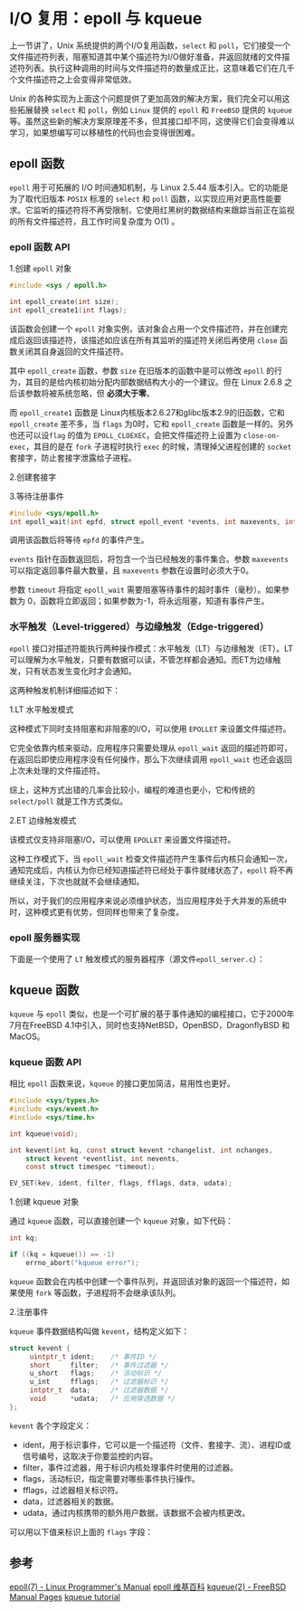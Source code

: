 # I/O 复用：epoll 与 kqueue

上一节讲了，Unix 系统提供的两个I/O复用函数，`select` 和 `poll`，它们接受一个文件描述符列表，阻塞知道其中某个描述符为I/O做好准备，并返回就绪的文件描述符列表。执行这种调用的时间与文件描述符的数量成正比，这意味着它们在几千个文件描述符之上会变得非常低效。

Unix 的各种实现为上面这个问题提供了更加高效的解决方案，我们完全可以用这些拓展替换 `select` 和 `poll`，例如 `Linux` 提供的 `epoll` 和 `FreeBSD` 提供的 `kqueue` 等。虽然这些新的解决方案原理差不多，但其接口却不同，这使得它们会变得难以学习，如果想编写可以移植性的代码也会变得很困难。

## epoll 函数

`epoll` 用于可拓展的 I/O 时间通知机制，与 Linux 2.5.44 版本引入。它的功能是为了取代旧版本 `POSIX` 标准的 `select` 和 `poll` 函数，以实现应用对更高性能要求。它监听的描述符将不再受限制，它使用红黑树的数据结构来跟踪当前正在监视的所有文件描述符，且工作时间复杂度为 O(1) 。

### epoll 函数 API

1.创建 `epoll` 对象

```c
#include <sys / epoll.h>

int epoll_create(int size);
int epoll_create1(int flags);
```

该函数会创建一个 `epoll` 对象实例，该对象会占用一个文件描述符，并在创建完成后返回该描述符，该描述如应该在所有其监听的描述符关闭后再使用 `close` 函数关闭其自身返回的文件描述符。

其中 `epoll_create` 函数，参数 `size` 在旧版本的函数中是可以修改 `epoll` 的行为，其目的是给内核初始分配内部数据结构大小的一个建议。但在 Linux 2.6.8 之后该参数将被系统忽略，但 **必须大于零**。

而 `epoll_create1` 函数是 Linux内核版本2.6.27和glibc版本2.9的旧函数，它和 `epoll_create` 差不多，当 `flags` 为0时，它和 `epoll_create` 函数是一样的。另外也还可以设`flag` 的值为 `EPOLL_CLOEXEC`，会把文件描述符上设置为 `close-on-exec`，其目的是在 `fork` 子进程时执行 `exec` 的时候，清理掉父进程创建的 `socket` 套接字，防止套接字泄露给子进程。

2.创建套接字

3.等待注册事件

```c
#include <sys/epoll.h>
int epoll_wait(int epfd, struct epoll_event *events, int maxevents, int timeout);
```

调用该函数后将等待 `epfd` 的事件产生。

`events` 指针在函数返回后，将包含一个当已经触发的事件集合。参数 `maxevents` 可以指定返回事件最大数量，且 `maxevents` 参数在设置时必须大于0。

参数 `timeout` 将指定 `epoll_wait` 需要阻塞等待事件的超时事件（毫秒）。如果参数为 0，函数将立即返回；如果参数为-1，将永远阻塞，知道有事件产生。

### 水平触发（Level-triggered）与边缘触发（Edge-triggered）

`epoll` 接口对描述符能执行两种操作模式：水平触发（LT）与边缘触发（ET）。LT可以理解为水平触发，只要有数据可以读，不管怎样都会通知。而ET为边缘触发，只有状态发生变化时才会通知。

这两种触发机制详细描述如下：

1.LT 水平触发模式

这种模式下同时支持阻塞和非阻塞的I/O，可以使用 `EPOLLET` 来设置文件描述符。

它完全依靠内核来驱动，应用程序只需要处理从 `epoll_wait` 返回的描述符即可，在返回后即使应用程序没有任何操作，那么下次继续调用 `epoll_wait` 也还会返回上次未处理的文件描述符。

综上，这种方式出错的几率会比较小，编程的难道也更小，它和传统的 `select/poll` 就是工作方式类似。

2.ET 边缘触发模式

该模式仅支持非阻塞I/O，可以使用 `EPOLLET` 来设置文件描述符。

这种工作模式下，当 `epoll_wait` 检查文件描述符产生事件后内核只会通知一次，通知完成后，内核认为你已经知道描述符已经处于事件就绪状态了，`epoll` 将不再继续关注，下次也就就不会继续通知。

所以，对于我们的应用程序来说必须维护状态，当应用程序处于大并发的系统中时，这种模式更有优势，但同样也带来了复杂度。

### epoll 服务器实现

下面是一个使用了 `LT` 触发模式的服务器程序（源文件`epoll_server.c`）：

## kqueue 函数

`kqueue` 与 `epoll` 类似，也是一个可扩展的基于事件通知的编程接口，它于2000年7月在FreeBSD 4.1中引入，同时也支持NetBSD，OpenBSD，DragonflyBSD 和 MacOS。

### kqueue 函数 API

相比 `epoll` 函数来说，`kqueue` 的接口更加简洁，易用性也更好。

```c
#include <sys/types.h>
#include <sys/event.h>
#include <sys/time.h>

int kqueue(void);

int kevent(int kq, const struct kevent *changelist, int nchanges, 
    struct kevent *eventlist, int nevents,
    const struct timespec *timeout);

EV_SET(kev, ident, filter, flags, fflags, data, udata);
```

1.创建 kqueue 对象

通过 `kqueue` 函数，可以直接创建一个 `kqueue` 对象，如下代码：

```c
int kq;

if ((kq = kqueue()) == -1)
    errno_abort("kqueue error");
```

`kqueue` 函数会在内核中创建一个事件队列，并返回该对象的返回一个描述符，如果使用 `fork` 等函数，子进程将不会继承该队列。

2.注册事件

`kqueue` 事件数据结构叫做 `kevent`，结构定义如下：

```c
struct kevent {
     uintptr_t ident;    /* 事件ID */
     short     filter;   /* 事件过滤器 */
     u_short   flags;    /* 活动标识 */
     u_int     fflags;   /* 过滤器标识 */
     intptr_t  data;     /* 过滤器数据 */
     void      *udata;   /* 应用穿透数据 */
};
```

`kevent` 各个字段定义：

- ident，用于标识事件，它可以是一个描述符（文件、套接字、流）、进程ID或信号编号，这取决于你要监控的内容。
- filter，事件过滤器，用于标识内核处理事件时使用的过滤器。
- flags，活动标识，指定需要对哪些事件执行操作。
- fflags，过滤器相关标识符。
- data，过滤器相关的数据。
- udata，通过内核携带的额外用户数据，该数据不会被内核更改。

可以用以下值来标识上面的 `flags` 字段：

## 参考

[epoll(7) - Linux Programmer's Manual](http://man7.org/linux/man-pages/man7/epoll.7.html)
[epoll 维基百科](https://zh.wikipedia.org/wiki/Epoll)
[kqueue(2) - FreeBSD Manual Pages](https://www.freebsd.org/cgi/man.cgi?query=kqueue&sektion=2)
[kqueue tutorial](https://wiki.netbsd.org/tutorials/kqueue_tutorial/#index1h1)